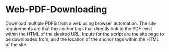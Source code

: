 # Web-PDF-Downloading
Download multiple PDFS from a web using browser automation. 
The site requirements are that the anchor tags that directly link to the PDF exist within the HTML of the desired URL. 
Inputs for the script are the site page to be downloaded from, and the location of the anchor tags within the HTML of the site. 
